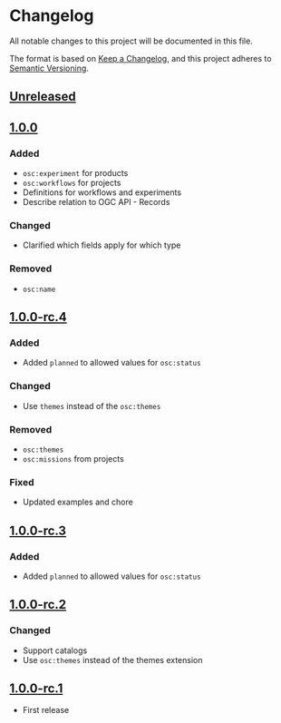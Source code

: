 # Changelog
All notable changes to this project will be documented in this file.

The format is based on [Keep a Changelog](https://keepachangelog.com/en/1.0.0/),
and this project adheres to [Semantic Versioning](https://semver.org/spec/v2.0.0.html).

## [Unreleased]

## [1.0.0]

### Added

- `osc:experiment` for products
- `osc:workflows` for projects
- Definitions for workflows and experiments
- Describe relation to OGC API - Records

### Changed

- Clarified which fields apply for which type

### Removed

- `osc:name`

## [1.0.0-rc.4]

### Added

- Added `planned` to allowed values for `osc:status`

### Changed

- Use `themes` instead of the `osc:themes`

### Removed

- `osc:themes`
- `osc:missions` from projects

### Fixed

- Updated examples and chore

## [1.0.0-rc.3]

### Added

- Added `planned` to allowed values for `osc:status`

## [1.0.0-rc.2]

### Changed

- Support catalogs
- Use `osc:themes` instead of the themes extension

## [1.0.0-rc.1]

- First release

[Unreleased]: <https://github.com/stac-extensions/osc/compare/v1.0.0...HEAD>
[1.0.0]: <https://github.com/stac-extensions/osc/compare/v1.0.0-rc.4...v1.0.0>
[1.0.0-rc.4]: <https://github.com/stac-extensions/osc/compare/v1.0.0-rc.3...v1.0.0-rc.4>
[1.0.0-rc.3]: <https://github.com/stac-extensions/osc/compare/v1.0.0-rc.2...v1.0.0-rc.3>
[1.0.0-rc.2]: <https://github.com/stac-extensions/osc/compare/v1.0.0-rc.1...v1.0.0-rc.2>
[1.0.0-rc.1]: <https://github.com/stac-extensions/osc/tree/v1.0.0-rc.1>
